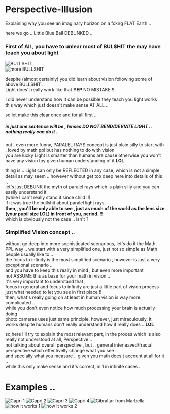 # Perspective-Illusion
Explaining why you see an imaginary horizon on a fckng FLAT Earth ..

here we go .. Little Blue Ball DEBUNKED ..
### First of All , you have to unlear most of BUL$HIT the may have teach you about light 
![BULLSHIT](bullshit1.png)  
![more BULLSHIT](bullshit2.gif)  

despite (almost certainly) you did learn about vision following some of above BULLSHIT ..  
Light does't really work like that **YEP** NO MISTAKE !!  

I did never understand how it can be possible they teach you light works this way which just doesn't make sense AT ALL .. 

so let make this clear once and for all first ..  

##### in just one sentence will be , lenses DO NOT BEND/DEVIATE LIGHT .. nothing really can do it ..  

but , even more funny, PARALEL RAYS concept is just plain silly to start with , loved by math ppl but has nothing to do with vision  
you are lucky Light is smarter than humans are cause otherwise you won't have any vision toy given human understanding of it **LOL**  

thing is .. Light can only be REFLECTED in any case, which is not a simple detail as may seem ..
however without get too deep here into details of this ,,  
let's just DEBUNK the myth of paralel rays which is plain silly and you can easily understand it   
(while I can't really stand it since child !!)  
if it was true the bullshit about paralel light rays,  
**then,, you'll be only able to see , just as much of the world as the lens size (your pupil size LOL) in front of you, period. !!**  
which is obviously not the case .. isn't ?  



### Simplified Vision concept ..

without go deep into more sophisticated scenarious, let's do it the Math-PPL way ..
we start with a very simplified one, just not so simple as Math people usually like to ..  
the focus to infinity is the most simplified scenario , however is just a very exceptional scenario ..  
and you have to keep this really in mind , but even more important  
not ASSUME this as base for your math in vision ..  
it's very important to understand that ,  
focus in general and focus to infinity are just a little part of vision process   
just what needed to let you see in first place !!   
then, what's really going on at least in human vision is way more complicated ..  
while you don't even notice how much processing your brain is actually doing   
photo cameras uses just same principle, 
however, just miraculously, it works despite humans don't really understand how it really does .. **LOL**  

so,here I'll try to explain the most relevant part, in the proces which is also really not understood at all, Perspective ..   
not talking about overall perspective , but .. general interleaved/fractal perspective which effectivelly change what you see ..  
and specially what you measure .. given you math does't account at all for it ..  
while this only make sense and it's correct, in 1 in infinite cases ..  



# Examples ..

![Capri 1](Screenshot_1.png)
![Capri 2](Screenshot_2.png)
![Capri 3](Screenshot_3.png)
![Capri 4](Screenshot_4.png)
![Gibraltar from Marbella](paseoMarittimoMarbella.png)
![how it works 1](perspective1.png)
![how it works 2](perspective2.png)
